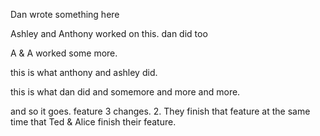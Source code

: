
Dan wrote something here

Ashley and Anthony worked on this. dan did too


A & A worked some more.



this is what anthony and ashley did. 


this is what dan did
and somemore and more and more.


and so it goes. feature 3 changes. 2. They finish that feature at the same time that Ted & Alice finish their feature.


